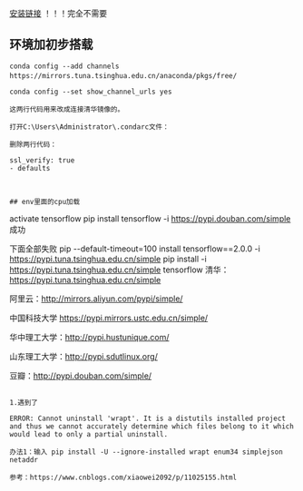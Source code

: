 [安装链接](https://www.cnblogs.com/ming-4/p/11516728.html)
！！！完全不需要
## 环境加初步搭载
```
conda config --add channels https://mirrors.tuna.tsinghua.edu.cn/anaconda/pkgs/free/ 　　　　

conda config --set show_channel_urls yes

这两行代码用来改成连接清华镜像的。

打开C:\Users\Administrator\.condarc文件：

删除两行代码：

ssl_verify: true
- defaults



## env里面的cpu加载
```
activate tensorflow
pip install tensorflow -i https://pypi.douban.com/simple 成功

下面全部失败
pip --default-timeout=100 install tensorflow==2.0.0 -i https://pypi.tuna.tsinghua.edu.cn/simple
pip install -i https://pypi.tuna.tsinghua.edu.cn/simple tensorflow
清华：https://pypi.tuna.tsinghua.edu.cn/simple

阿里云：http://mirrors.aliyun.com/pypi/simple/

中国科技大学 https://pypi.mirrors.ustc.edu.cn/simple/

华中理工大学：http://pypi.hustunique.com/

山东理工大学：http://pypi.sdutlinux.org/ 

豆瓣：http://pypi.douban.com/simple/
```

1.遇到了

ERROR: Cannot uninstall 'wrapt'. It is a distutils installed project and thus we cannot accurately determine which files belong to it which would lead to only a partial uninstall.

办法1：输入 pip install -U --ignore-installed wrapt enum34 simplejson netaddr

参考：https://www.cnblogs.com/xiaowei2092/p/11025155.html
